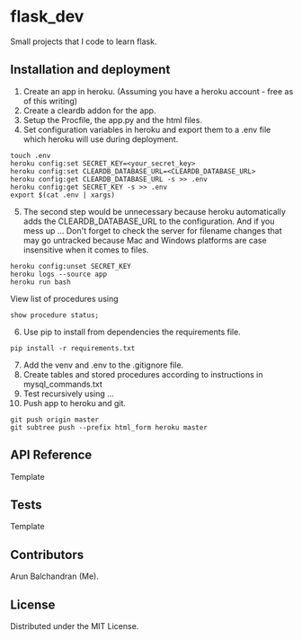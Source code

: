 # flask_dev
Small projects that I code to learn flask.

## Installation and deployment
1. Create an app in heroku. (Assuming you have a heroku account - free as of this writing)
2. Create a cleardb addon for the app.
3. Setup the Procfile, the app.py and the html files.
4. Set configuration variables in heroku and export them to a .env file which heroku will use during deployment.
```
touch .env
heroku config:set SECRET_KEY=<your_secret_key>
heroku config:set CLEARDB_DATABASE_URL=<CLEARDB_DATABASE_URL>
heroku config:get CLEARDB_DATABASE_URL -s >> .env
heroku config:get SECRET_KEY -s >> .env
export $(cat .env | xargs)
```
5. The second step would be unnecessary because heroku automatically adds the
CLEARDB_DATABASE_URL to the configuration.
And if you mess up ...
Don't forget to check the server for filename changes that may go untracked because
Mac and Windows platforms are case insensitive when it comes to files.
```
heroku config:unset SECRET_KEY
heroku logs --source app
heroku run bash
```
View list of procedures using
```
show procedure status;
```
6. Use pip to install from dependencies the requirements file.
```
pip install -r requirements.txt
```
7. Add the venv and .env to the .gitignore file.
8. Create tables and stored procedures according to instructions in mysql_commands.txt
9. Test recursively using ...
9. Push app to heroku and git.
```
git push origin master
git subtree push --prefix html_form heroku master
```

## API Reference
Template

## Tests
Template

## Contributors
Arun Balchandran (Me).

## License
Distributed under the MIT License.
